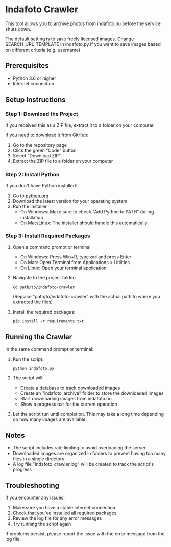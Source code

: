 # Indafoto Crawler

This tool allows you to archive photos from indafoto.hu before the service shuts down.

The default setting is to save freely licensed images. Change SEARCH_URL_TEMPLATE in indafoto.py if you want to save images based on different criteria (e.g. username)

## Prerequisites

- Python 3.6 or higher
- Internet connection

## Setup Instructions

### Step 1: Download the Project

If you received this as a ZIP file, extract it to a folder on your computer.

If you need to download it from GitHub:
1. Go to the repository page
2. Click the green "Code" button
3. Select "Download ZIP"
4. Extract the ZIP file to a folder on your computer

### Step 2: Install Python

If you don't have Python installed:

1. Go to [python.org](https://www.python.org/downloads/)
2. Download the latest version for your operating system
3. Run the installer
   - On Windows: Make sure to check "Add Python to PATH" during installation
   - On Mac/Linux: The installer should handle this automatically

### Step 3: Install Required Packages

1. Open a command prompt or terminal
   - On Windows: Press Win+R, type `cmd` and press Enter
   - On Mac: Open Terminal from Applications > Utilities
   - On Linux: Open your terminal application

2. Navigate to the project folder:
   ```
   cd path/to/indafoto-crawler
   ```
   (Replace "path/to/indafoto-crawler" with the actual path to where you extracted the files)

3. Install the required packages:
   ```
   pip install -r requirements.txt
   ```

## Running the Crawler

In the same command prompt or terminal:

1. Run the script:
   ```
   python indafoto.py
   ```

2. The script will:
   - Create a database to track downloaded images
   - Create an "indafoto_archive" folder to store the downloaded images
   - Start downloading images from indafoto.hu
   - Show a progress bar for the current operation

3. Let the script run until completion. This may take a long time depending on how many images are available.

## Notes

- The script includes rate limiting to avoid overloading the server
- Downloaded images are organized in folders to prevent having too many files in a single directory
- A log file "indafoto_crawler.log" will be created to track the script's progress

## Troubleshooting

If you encounter any issues:

1. Make sure you have a stable internet connection
2. Check that you've installed all required packages
3. Review the log file for any error messages
4. Try running the script again

If problems persist, please report the issue with the error message from the log file.
